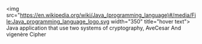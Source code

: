<img src="https://en.wikipedia.org/wiki/Java_(programming_language)#/media/File:Java_programming_language_logo.svg width="350" title="hover text">
Java application that use two systems of cryptography, AveCesar And vigenère Cipher
